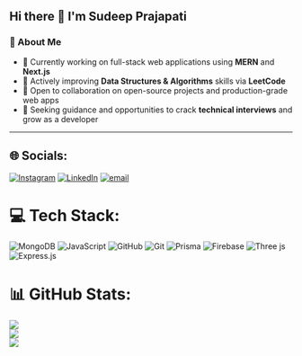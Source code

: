 ## Hi there 👋 I'm Sudeep Prajapati

### 🚀 About Me

- 🔭 Currently working on full-stack web applications using **MERN** and **Next.js**
- 🌱 Actively improving **Data Structures & Algorithms** skills via **LeetCode**
- 👯 Open to collaboration on open-source projects and production-grade web apps
- 🤝 Seeking guidance and opportunities to crack **technical interviews** and grow as a developer
---

## 🌐 Socials:
[![Instagram](https://img.shields.io/badge/Instagram-%23E4405F.svg?logo=Instagram&logoColor=white)](https://instagram.com/https://www.instagram.com/sudeep.tsx) [![LinkedIn](https://img.shields.io/badge/LinkedIn-%230077B5.svg?logo=linkedin&logoColor=white)](https://linkedin.com/in/https://www.linkedin.com/in/sudeep-prajapati) [![email](https://img.shields.io/badge/Email-D14836?logo=gmail&logoColor=white)](mailto:sudeep.mint@gmail.com) 

# 💻 Tech Stack:
![MongoDB](https://img.shields.io/badge/MongoDB-%234ea94b.svg?style=for-the-badge&logo=mongodb&logoColor=white) ![JavaScript](https://img.shields.io/badge/javascript-%23323330.svg?style=for-the-badge&logo=javascript&logoColor=%23F7DF1E) ![GitHub](https://img.shields.io/badge/github-%23121011.svg?style=for-the-badge&logo=github&logoColor=white) ![Git](https://img.shields.io/badge/git-%23F05033.svg?style=for-the-badge&logo=git&logoColor=white) ![Prisma](https://img.shields.io/badge/Prisma-3982CE?style=for-the-badge&logo=Prisma&logoColor=white) ![Firebase](https://img.shields.io/badge/firebase-a08021?style=for-the-badge&logo=firebase&logoColor=ffcd34) ![Three js](https://img.shields.io/badge/threejs-black?style=for-the-badge&logo=three.js&logoColor=white) ![Express.js](https://img.shields.io/badge/express.js-%23404d59.svg?style=for-the-badge&logo=express&logoColor=%2361DAFB)
# 📊 GitHub Stats:
![](https://github-readme-stats.vercel.app/api?username=sudeepprajapati&theme=dark&hide_border=false&include_all_commits=false&count_private=false)<br/>
![](https://nirzak-streak-stats.vercel.app/?user=sudeepprajapati&theme=dark&hide_border=false)<br/>
![](https://github-readme-stats.vercel.app/api/top-langs/?username=sudeepprajapati&theme=dark&hide_border=false&include_all_commits=false&count_private=false&layout=compact)
